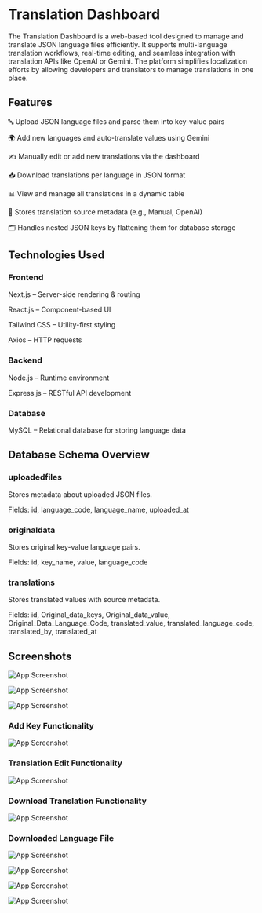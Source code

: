 # Translation Dashboard

The Translation Dashboard is a web-based tool designed to manage and translate JSON language files efficiently. It supports multi-language translation workflows, real-time editing, and seamless integration with translation APIs like OpenAI or Gemini. The platform simplifies localization efforts by allowing developers and translators to manage translations in one place.

## Features

🔤 Upload JSON language files and parse them into key-value pairs

🌍 Add new languages and auto-translate values using Gemini

✍️ Manually edit or add new translations via the dashboard

📥 Download translations per language in JSON format

📊 View and manage all translations in a dynamic table

🧠 Stores translation source metadata (e.g., Manual, OpenAI)

🗂️ Handles nested JSON keys by flattening them for database storage

## Technologies Used

### Frontend
Next.js – Server-side rendering & routing

React.js – Component-based UI

Tailwind CSS – Utility-first styling

Axios – HTTP requests

### Backend
Node.js – Runtime environment

Express.js – RESTful API development

### Database
MySQL – Relational database for storing language data

## Database Schema Overview

### uploadedfiles
Stores metadata about uploaded JSON files.

Fields: id, language_code, language_name, uploaded_at

### originaldata
Stores original key-value language pairs.

Fields: id, key_name, value, language_code

### translations
Stores translated values with source metadata.

Fields: id, Original_data_keys, Original_data_value, Original_Data_Language_Code, translated_value, translated_language_code, translated_by, translated_at





## Screenshots

![App Screenshot](https://raw.githubusercontent.com/harshit-singhh/json-Translator/refs/heads/main/images/Screenshot_1.png)

![App Screenshot](https://raw.githubusercontent.com/harshit-singhh/json-Translator/refs/heads/main/images/Screenshot_2.png)

![App Screenshot](https://github.com/harshit-singhh/json-Translator/blob/main/images/Screenshot_3.png?raw=true)

### Add Key Functionality

![App Screenshot](https://github.com/harshit-singhh/json-Translator/blob/main/images/Screenshot_4.png?raw=true)

### Translation Edit Functionality

![App Screenshot](https://github.com/harshit-singhh/json-Translator/blob/main/images/Screenshot_5.png?raw=true)

### Download Translation Functionality

![App Screenshot](https://github.com/harshit-singhh/json-Translator/blob/main/images/Screenshot_6.png?raw=true)

### Downloaded Language File

![App Screenshot](https://github.com/harshit-singhh/json-Translator/blob/main/images/Screenshot_7.png?raw=true)

![App Screenshot](https://github.com/harshit-singhh/json-Translator/blob/main/images/Gif%201.gif?raw=true)

![App Screenshot](https://github.com/harshit-singhh/json-Translator/blob/main/images/Gif%202.gif?raw=true)

![App Screenshot](https://github.com/harshit-singhh/json-Translator/blob/main/images/Gif%203.gif?raw=true)